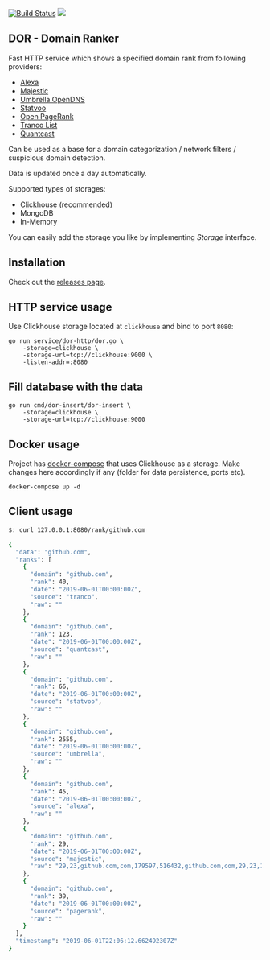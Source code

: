 [![Build Status](https://travis-ci.org/ilyaglow/dor.svg?branch=master)](https://travis-ci.org/ilyaglow/dor)
[![](https://godoc.org/github.com/ilyaglow/dor?status.svg)](http://godoc.org/github.com/ilyaglow/dor)

DOR - Domain Ranker
-------------------

Fast HTTP service which shows a specified domain rank from following providers:
- [Alexa](https://www.alexa.com/topsites)
- [Majestic](https://blog.majestic.com/development/alexa-top-1-million-sites-retired-heres-majestic-million/)
- [Umbrella OpenDNS](https://umbrella.cisco.com/blog/2016/12/14/cisco-umbrella-1-million/)
- [Statvoo](https://statvoo.com/top/sites)
- [Open PageRank](https://www.domcop.com/top-10-million-domains)
- [Tranco List](https://tranco-list.eu/)
- [Quantcast](https://www.quantcast.com/top-sites/)

Can be used as a base for a domain categorization / network filters /
suspicious domain detection.

Data is updated once a day automatically.

Supported types of storages:
* Clickhouse (recommended)
* MongoDB
* In-Memory

You can easily add the storage you like by implementing _Storage_ interface.

## Installation

Check out the [releases page](https://github.com/ilyaglow/dor/releases).

## HTTP service usage

Use Clickhouse storage located at `clickhouse` and bind to port `8080`:
```
go run service/dor-http/dor.go \
    -storage=clickhouse \
    -storage-url=tcp://clickhouse:9000 \
    -listen-addr=:8080
```

## Fill database with the data

```
go run cmd/dor-insert/dor-insert \
    -storage=clickhouse \
    -storage-url=tcp://clickhouse:9000
```

## Docker usage

Project has [docker-compose](docker-compose.yml) that uses Clickhouse as a
storage. Make changes here accordingly if any (folder for data persistence,
ports etc).

```
docker-compose up -d
```


## Client usage

```sh
$: curl 127.0.0.1:8080/rank/github.com

{
  "data": "github.com",
  "ranks": [
    {
      "domain": "github.com",
      "rank": 40,
      "date": "2019-06-01T00:00:00Z",
      "source": "tranco",
      "raw": ""
    },
    {
      "domain": "github.com",
      "rank": 123,
      "date": "2019-06-01T00:00:00Z",
      "source": "quantcast",
      "raw": ""
    },
    {
      "domain": "github.com",
      "rank": 66,
      "date": "2019-06-01T00:00:00Z",
      "source": "statvoo",
      "raw": ""
    },
    {
      "domain": "github.com",
      "rank": 2555,
      "date": "2019-06-01T00:00:00Z",
      "source": "umbrella",
      "raw": ""
    },
    {
      "domain": "github.com",
      "rank": 45,
      "date": "2019-06-01T00:00:00Z",
      "source": "alexa",
      "raw": ""
    },
    {
      "domain": "github.com",
      "rank": 29,
      "date": "2019-06-01T00:00:00Z",
      "source": "majestic",
      "raw": "29,23,github.com,com,179597,516432,github.com,com,29,23,179410,516889"
    },
    {
      "domain": "github.com",
      "rank": 39,
      "date": "2019-06-01T00:00:00Z",
      "source": "pagerank",
      "raw": ""
    }
  ],
  "timestamp": "2019-06-01T22:06:12.662492307Z"
}
```
